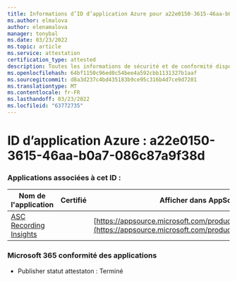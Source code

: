 ```yaml
---
title: Informations d’ID d’application Azure pour a22e0150-3615-46aa-b0a7-086c87a9f38d
ms.author: elmalova
author: elenamalova
manager: tonybal
ms.date: 03/23/2022
ms.topic: article
ms.service: attestation
certification_type: attested
description: Toutes les informations de sécurité et de conformité disponibles pour a22e0150-3615-46aa-b0a7-086c87a9f38d.
ms.openlocfilehash: 64bf1150c96ed0c54bee4a592cbb1131327b1aaf
ms.sourcegitcommit: d8a3d237c4bd435183b9ce95c316b4d7ce9d7201
ms.translationtype: MT
ms.contentlocale: fr-FR
ms.lasthandoff: 03/23/2022
ms.locfileid: "63772735"
---
```

# <a name="azure-app-id-a22e0150-3615-46aa-b0a7-086c87a9f38d"></a>ID d’application Azure : a22e0150-3615-46aa-b0a7-086c87a9f38d


### <a name="apps-associated-with-this-id"></a>Applications associées à cet ID :
| **Nom de l'application** | **Certifié** | **Afficher dans AppSource** |
|--------------|---------------|-----------------------|
| [ASC Recording Insights](../forward/WA200000708.md) |  | [https://appsource.microsoft.com/product/office/WA200000708](https://appsource.microsoft.com/product/office/WA200000708) |

### <a name="microsoft-365-app-compliance-status"></a>Microsoft 365 conformité des applications
- Publisher statut attestaton : Terminé
